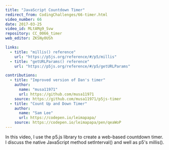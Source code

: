 ```yaml
---
title: "JavaScript Countdown Timer"
redirect_from: CodingChallenges/66-timer.html
video_number: 66
date: 2017-03-25
video_id: MLtAMg9_Svw
repository: CC_0066_timer
web_editor: ZKSNy0USh

links:
  - title: "millis() reference"
    url: "https://p5js.org/reference/#/p5/millis"
  - title: "getURLParams() reference"
    url: "https://p5js.org/reference/#/p5/getURLParams"

contributions:
  - title: "Improved version of Dan's timer"
    author:
      name: "musa11971"
      url: https://github.com/musa11971
    source: https://github.com/musa11971/p5js-timer
  - title: "Count Up and Down Timer"
    author:
      name: "Sam Lee"
      url: https://codepen.io/leimapapa/
    source: https://codepen.io/leimapapa/pen/qeaWoP
---
```


In this video, I use the p5.js library to create a web-based countdown timer. I discuss the native JavaScript method setInterval() and well as p5's millis().
